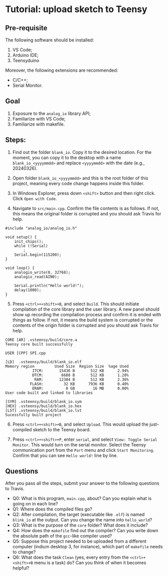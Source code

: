 # Tutorial: upload sketch to Teensy

## Pre-requisite
The following software should be installed: 
1. VS Code;
2. Arduino IDE; 
3. Teensyduino

Moreover, the following extensions are recommended:

- C/C++; 
- Serial Monitor. 

## Goal

1. Exposure to the `analog_io` library API; 
2. Familiarize with VS Code;
3. Familiarize with makefile. 

## Steps:

1. Find out the folder `blank_io`. Copy it to the desired location. For the moment, you can copy it to the desktop with a name `blank_io_<yyyymmdd>` and replace `<yyyymmdd>` with the date (e.g., 20240326). 

2. Open folder `blank_io_<yyyymmdd>` and this is the root folder of this project, meaning every code change happens inside this folder. 

3. In Windows Explorer, press down `<shift>` button and then right click. Click `Open with Code`. 

4. Navigate to `src/main.cpp`. Confirm the file contents is as follows. If not, this means the original folder is corrupted and you should ask Travis for help.  
```
#include "analog_io/analog_io.h"

void setup() {
    init_chips();
    while (!Serial)
        ;
    Serial.begin(115200);
}

void loop() {
    analogio_write(0, 32768);
    analogio_read(AIN0);

    Serial.println("Hello world!");
    delay(1000);
}
```

5. Press `<ctrl>+<shift>+B`, and select `Build`. This should initiate compilation of the core library and the user library. A new panel should show up recording the compilation process and confirm it is ended with things as follow. If not, it means the build system is corrupted or the contents of the origin folder is corrupted and you should ask Travis for help.  
```
CORE [AR] .vsteensy/build/core.a 
Teensy core built successfully 

USER [CPP] SPI.cpp 

[LD]  .vsteensy/build/blank_io.elf
Memory region         Used Size  Region Size  %age Used
            ITCM:       15436 B       512 KB      2.94%
            DTCM:        6688 B       512 KB      1.28%
             RAM:       12384 B       512 KB      2.36%
           FLASH:         32 KB      7936 KB      0.40%
            ERAM:          0 GB        16 MB      0.00%
User code built and linked to libraries 

[SYM] .vsteensy/build/blank_io.sym
[HEX] .vsteensy/build/blank_io.hex
[LST] .vsteensy/build/blank_io.lst
Sucessfully built project 
```

6. Press `<ctrl>+<shift>+B`, and select `Upload`. This would upload the just-compiled sketch to the Teensy board. 

7. Press `<ctrl>+<shift>+P`, enter `serial`, and select `View: Toggle Serial Monitor`. This would turn on the serial monitor. Select the Teensy communication port from the `Port` menu and click `Start Monitoring`. Confirm that you can see `Hello world!` line by line. 

## Questions 

After you pass all the steps, submit your answer to the following questions to Travis. 

- Q0: What is this program, `main.cpp`, about? Can you explain what is going on in each line? 
- Q1: Where does the compiled files go? 
- Q2: After compilation, the target (executable like `.elf`) is named `blink_io` at the output. Can you change the name into `hello_world`? 
- Q3: What is the purpose of the `core` folder? What does it include? 
- Q4: How does the `makefile` find out the compiler? Can you write down the absolute path of the `gcc`-like compiler used? 
- Q5: Suppose this project needed to be uploaded from a different computer (indium desktop 3, for instance), which part of `makefile` needs to change? 
- Q6: What does the task `Clean` (yes, every entry from the `<ctrl>+<shift>+B` menu is a task) do? Can you think of when it becomes helpful? 
